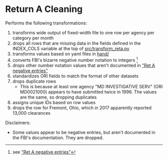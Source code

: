 # Return A Cleaning

Performs the following transformations:
1. transforms wide output of fixed-width file to one row per agency per category per month
2. drops all rows that are missing data in the fields defined in the INDEX_COLS variable at the top of [src/transform_reta.py](src/transform_reta.py)
3. transforms values based on yaml files in [hand/](hand/)
4. converts FBI's bizarre negative number notation to integers [^1]
5. drops other number notation values that aren't documented in ["Ret A negative entries"](../../documents/Ret%20A%20negative%20entries.pdf)
6. standardizes ORI fields to match the format of other datasets
7. drops duplicate rows
    - This is because at least one agency "MD INVESTIGATIVE SERV" (ORI MD0021000) appears to have submitted twice in 1996. The values are the same, so dropping duplicates
8. assigns unique IDs based on row values
9. drops the row for Fremont, Ohio, which in 2017 apparently reported 13,000 clearances

Disclaimers: 
- Some values appear to be negative entries, but aren't documented in the FBI's documentation. They are dropped. 

[^1]: see ["Ret A negative entries"](../../documents/Ret%20A%20negative%20entries.pdf)
